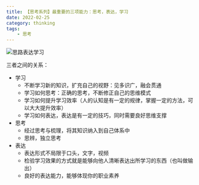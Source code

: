 ```yaml
---
title: 【思考系列】最重要的三项能力：思考，表达，学习
date: 2022-02-25
category: thinking
tags:
    - 思考
---
```


![思路表达学习](/blog/images/think-speak-learn.png)

三者之间的关系：

- 学习
    - 不断学习新的知识，扩充自己的视野：见多识广，融会贯通
    - 学习如何思考：正确的思考，不断修正自己的思维模式
    - 学习如何提升学习效率（人的认知是有一定的规律，掌握一定的方法，可以大大提升效率）
    - 学习如何表达，表达是有一定的技巧，同时需要良好思维支撑
- 思考
    - 经过思考与梳理，将其知识纳入到自己体系中
    - 思辨，独立思考
- 表达
    - 表达形式不局限于口头，文字，视频
    - 检验学习效果的方式就是能够向他人清晰表达出所学习的东西（也叫做输出）
    - 良好的表达能力，能够体现你的职业素养

